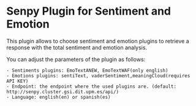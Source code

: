 # Senpy Plugin for Sentiment and Emotion
	
This plugin allows to choose sentiment and emotion plugins to retrieve a response with the total sentiment and emotion analysis. 

You can adjust the parameters of the plugin as follows:

	- Sentiments plugins: EmoTextANEW, EmoTextWAF(only english)
	- Emotions plugins: sentiText, vaderSentiment,meaningCloud(requires API KEY)
	- Endpoint: the endpoint where the used plugins are. (default: http://senpy.cluster.gsi.dit.upm.es/api/)
	- Language: english(en) or spanish(es)

